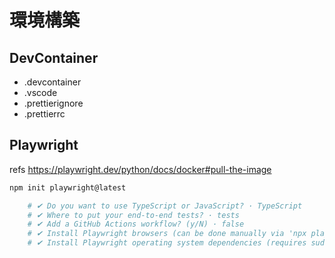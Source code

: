# 環境構築

## DevContainer

* .devcontainer
* .vscode
* .prettierignore
* .prettierrc

## Playwright

refs https://playwright.dev/python/docs/docker#pull-the-image

```sh
npm init playwright@latest

    # ✔ Do you want to use TypeScript or JavaScript? · TypeScript
    # ✔ Where to put your end-to-end tests? · tests
    # ✔ Add a GitHub Actions workflow? (y/N) · false
    # ✔ Install Playwright browsers (can be done manually via 'npx playwright install')? (Y/n) · true
    # ✔ Install Playwright operating system dependencies (requires sudo / root - can be done manually via 'sudo npx playwright install-deps')? (y/N) · false
```

